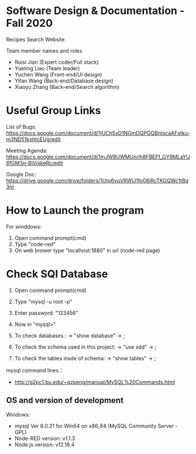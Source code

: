 # Software Design & Documentation - Fall 2020

Recipes Search Website

Team member names and roles 
- Ruisi Jian (Expert coder/Full stack) 
- Yueting Liao (Team leader) 
- Yuchen Wang (Front-end/UI design) 
- Yifan Wang (Back-end/Database design)
- Xiaoyu Zhang (Back-end/Search algorithm)

# Useful Group Links
List of Bugs: https://docs.google.com/document/d/1jUCh5sD1NGmDQPGQBnIscaAFstku-m3ND51kxhtcEUg/edit

Meeting Agenda: https://docs.google.com/document/d/1mJW8UWMUnrlh8FBEFf_GY9MLaYU6fGM3n-BjViskeRc/edit

Google Doc: https://drive.google.com/drive/folders/1Utp6vuVRWlJ1fo08iRcTKGQWc1tBq3nr

# How to Launch the program

For winddows:
1. Open command prompt(cmd) 
2. Type "node-red"
3. On web brower type "localhost:1880" in url (node-red page)

# Check SQl Database
1. Open command prompt(cmd) 
2. Type "mysql -u root -p"
3. Enter password: "123456"

4. Now in "mysql>"
5. To check databases :
	-> "show database"
	-> ;
6. To check the schema used in this project:
	-> "use sdd"
	-> ;
7. To check the tables insde of schema:
	-> "show tables"
	-> ;


mysql command lines：
- http://g2pc1.bu.edu/~qzpeng/manual/MySQL%20Commands.html



## OS and version of development

Windows:
- mysql  Ver 8.0.21 for Win64 on x86_64 (MySQL Community Server - GPL)
- Node-RED version: v1.1.3
- Node.js  version: v12.18.4
